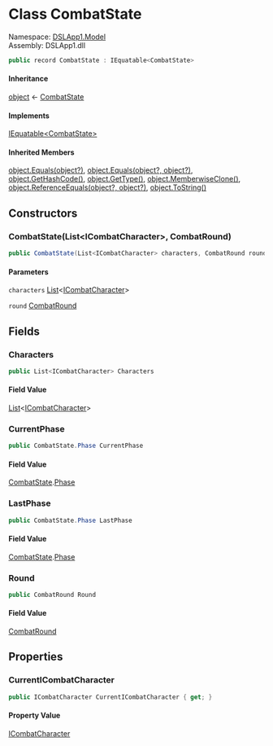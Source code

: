 # <a id="DSLApp1_Model_CombatState"></a> Class CombatState

Namespace: [DSLApp1.Model](DSLApp1.Model.md)  
Assembly: DSLApp1.dll  

```csharp
public record CombatState : IEquatable<CombatState>
```

#### Inheritance

[object](https://learn.microsoft.com/dotnet/api/system.object) ← 
[CombatState](DSLApp1.Model.CombatState.md)

#### Implements

[IEquatable<CombatState\>](https://learn.microsoft.com/dotnet/api/system.iequatable\-1)

#### Inherited Members

[object.Equals\(object?\)](https://learn.microsoft.com/dotnet/api/system.object.equals\#system\-object\-equals\(system\-object\)), 
[object.Equals\(object?, object?\)](https://learn.microsoft.com/dotnet/api/system.object.equals\#system\-object\-equals\(system\-object\-system\-object\)), 
[object.GetHashCode\(\)](https://learn.microsoft.com/dotnet/api/system.object.gethashcode), 
[object.GetType\(\)](https://learn.microsoft.com/dotnet/api/system.object.gettype), 
[object.MemberwiseClone\(\)](https://learn.microsoft.com/dotnet/api/system.object.memberwiseclone), 
[object.ReferenceEquals\(object?, object?\)](https://learn.microsoft.com/dotnet/api/system.object.referenceequals), 
[object.ToString\(\)](https://learn.microsoft.com/dotnet/api/system.object.tostring)

## Constructors

### <a id="DSLApp1_Model_CombatState__ctor_System_Collections_Generic_List_DSLApp1_Model_ICombatCharacter__DSLApp1_Model_CombatRound_"></a> CombatState\(List<ICombatCharacter\>, CombatRound\)

```csharp
public CombatState(List<ICombatCharacter> characters, CombatRound round)
```

#### Parameters

`characters` [List](https://learn.microsoft.com/dotnet/api/system.collections.generic.list\-1)<[ICombatCharacter](DSLApp1.Model.ICombatCharacter.md)\>

`round` [CombatRound](DSLApp1.Model.CombatRound.md)

## Fields

### <a id="DSLApp1_Model_CombatState_Characters"></a> Characters

```csharp
public List<ICombatCharacter> Characters
```

#### Field Value

 [List](https://learn.microsoft.com/dotnet/api/system.collections.generic.list\-1)<[ICombatCharacter](DSLApp1.Model.ICombatCharacter.md)\>

### <a id="DSLApp1_Model_CombatState_CurrentPhase"></a> CurrentPhase

```csharp
public CombatState.Phase CurrentPhase
```

#### Field Value

 [CombatState](DSLApp1.Model.CombatState.md).[Phase](DSLApp1.Model.CombatState.Phase.md)

### <a id="DSLApp1_Model_CombatState_LastPhase"></a> LastPhase

```csharp
public CombatState.Phase LastPhase
```

#### Field Value

 [CombatState](DSLApp1.Model.CombatState.md).[Phase](DSLApp1.Model.CombatState.Phase.md)

### <a id="DSLApp1_Model_CombatState_Round"></a> Round

```csharp
public CombatRound Round
```

#### Field Value

 [CombatRound](DSLApp1.Model.CombatRound.md)

## Properties

### <a id="DSLApp1_Model_CombatState_CurrentICombatCharacter"></a> CurrentICombatCharacter

```csharp
public ICombatCharacter CurrentICombatCharacter { get; }
```

#### Property Value

 [ICombatCharacter](DSLApp1.Model.ICombatCharacter.md)

